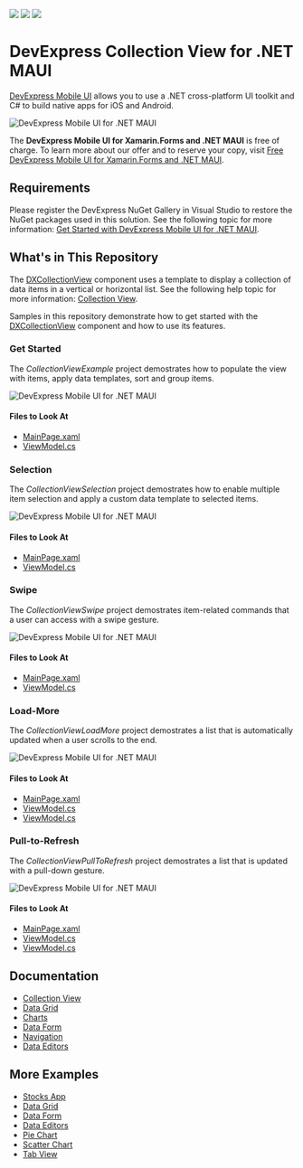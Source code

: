 <!-- default badges list -->
![](https://img.shields.io/endpoint?url=https://codecentral.devexpress.com/api/v1/VersionRange/391921112/22.1.3%2B)
[![](https://img.shields.io/badge/Open_in_DevExpress_Support_Center-FF7200?style=flat-square&logo=DevExpress&logoColor=white)](https://supportcenter.devexpress.com/ticket/details/T1018863)
[![](https://img.shields.io/badge/📖_How_to_use_DevExpress_Examples-e9f6fc?style=flat-square)](https://docs.devexpress.com/GeneralInformation/403183)
<!-- default badges end -->
# DevExpress Collection View for .NET MAUI

[DevExpress Mobile UI](https://www.devexpress.com/maui/) allows you to use a .NET cross-platform UI toolkit and C# to build native apps for iOS and Android.

![DevExpress Mobile UI for .NET MAUI](./Images/maui.png)

The **DevExpress Mobile UI for Xamarin.Forms and .NET MAUI** is free of charge. To learn more about our offer and to reserve your copy, visit [Free DevExpress Mobile UI for Xamarin.Forms and .NET MAUI](https://www.devexpress.com/xamarin-free).

## Requirements

Please register the DevExpress NuGet Gallery in Visual Studio to restore the NuGet packages used in this solution. See the following topic for more information: [Get Started with DevExpress Mobile UI for .NET MAUI](https://docs.devexpress.com/MAUI/403249/get-started).

## What's in This Repository

The [DXCollectionView](https://docs.devexpress.com/MAUI/DevExpress.Maui.CollectionView.DXCollectionView) component uses a template to display a collection of data items in a vertical or horizontal list. See the following help topic for more information: [Collection View](https://docs.devexpress.com/MAUI/403324/collection-view/index).

Samples in this repository demonstrate how to get started with the [DXCollectionView](https://docs.devexpress.com/MAUI/DevExpress.Maui.CollectionView.DXCollectionView) component and how to use its features.

### Get Started

The *CollectionViewExample* project demostrates how to populate the view with items, apply data templates, sort and group items.

![DevExpress Mobile UI for .NET MAUI](./Images/get-started.png)

#### Files to Look At

<!-- default file list -->
* [MainPage.xaml](./CS/CollectionViewExample/MainPage.xaml)
* [ViewModel.cs](./CS/CollectionViewExample/ViewModel.cs)
<!-- default file list end -->

### Selection

The *CollectionViewSelection* project demostrates how to enable multiple item selection and apply a custom data template to selected items.

![DevExpress Mobile UI for .NET MAUI](./Images/selection.png)

#### Files to Look At

<!-- default file list -->
* [MainPage.xaml](./CS/CollectionViewSelection/MainPage.xaml)
* [ViewModel.cs](./CS/CollectionViewSelection/ViewModel.cs)
<!-- default file list end -->

### Swipe

The *CollectionViewSwipe* project demostrates item-related commands that a user can access with a swipe gesture.

![DevExpress Mobile UI for .NET MAUI](./Images/load-more.png)

#### Files to Look At

<!-- default file list -->
* [MainPage.xaml](./CS/CollectionViewSwipe/MainPage.xaml)
* [ViewModel.cs](./CS/CollectionViewSwipe/ViewModel.cs)

### Load-More

The *CollectionViewLoadMore* project demostrates a list that is automatically updated when a user scrolls to the end.

![DevExpress Mobile UI for .NET MAUI](./Images/load-more.png)

#### Files to Look At

<!-- default file list -->
* [MainPage.xaml](./CS/CollectionViewLoadMore/MainPage.xaml)
* [ViewModel.cs](./CS/CollectionViewLoadMore/ViewModel.cs)
* [ViewModel.cs](./CS/CollectionViewLoadMore/MailMessageRepository.cs)

### Pull-to-Refresh

The *CollectionViewPullToRefresh* project demostrates a list that is updated with a pull-down gesture.

![DevExpress Mobile UI for .NET MAUI](./Images/pull-to-refresh.png)

#### Files to Look At

<!-- default file list -->
* [MainPage.xaml](./CS/CollectionViewPullToRefresh/MainPage.xaml)
* [ViewModel.cs](./CS/CollectionViewPullToRefresh/ViewModel.cs)
* [ViewModel.cs](./CS/CollectionViewPullToRefresh/MailMessageRepository.cs)
<!-- default file list end -->

## Documentation

- [Collection View](https://docs.devexpress.com/MAUI/403324/collection-view/index)
- [Data Grid](https://docs.devexpress.com/MAUI/403255/data-grid/data-grid)
- [Charts](https://docs.devexpress.com/MAUI/403300/charts/charts)
- [Data Form](https://docs.devexpress.com/MAUI/403640/data-form)
- [Navigation](https://docs.devexpress.com/MAUI/403297/navigation/index)
- [Data Editors](https://docs.devexpress.com/MAUI/403427/editors/index)

## More Examples

* [Stocks App](https://github.com/DevExpress-Examples/maui-stocks-mini)
* [Data Grid](https://github.com/DevExpress-Examples/maui-data-grid-get-started)
* [Data Form](https://github.com/DevExpress-Examples/maui-data-form-get-started)
* [Data Editors](https://github.com/DevExpress-Examples/maui-editors-get-started)
* [Pie Chart](https://github.com/DevExpress-Examples/maui-pie-chart-get-started)
* [Scatter Chart](https://github.com/DevExpress-Examples/maui-scatter-chart-get-started)
* [Tab View](https://github.com/DevExpress-Examples/maui-tab-view-get-started)